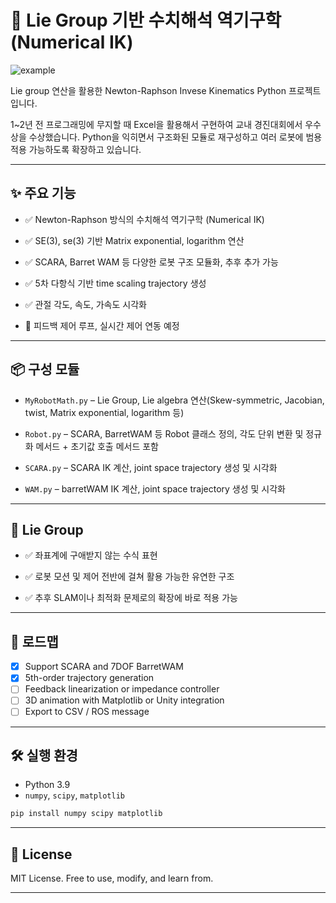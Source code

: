 # 🤖 Lie Group 기반 수치해석 역기구학 (Numerical IK)
![example](https://github.com/user-attachments/assets/889392eb-6135-4069-9b4d-3f3a21fa743e)

Lie group 연산을 활용한 Newton-Raphson Invese Kinematics Python 프로젝트입니다.

1~2년 전 프로그래밍에 무지할 때 Excel을 활용해서 구현하여 교내 경진대회에서 우수상을 수상했습니다.
Python을 익히면서 구조화된 모듈로 재구성하고 여러 로봇에 범용 적용 가능하도록 확장하고 있습니다.

---

## ✨ 주요 기능

* ✅ Newton-Raphson 방식의 수치해석 역기구학 (Numerical IK)

* ✅ SE(3), se(3) 기반 Matrix exponential, logarithm 연산

* ✅ SCARA, Barret WAM 등 다양한 로봇 구조 모듈화, 추후 추가 가능

* ✅ 5차 다항식 기반 time scaling trajectory 생성

* ✅ 관절 각도, 속도, 가속도 시각화

* 🚧 피드백 제어 루프, 실시간 제어 연동 예정

---

## 📦 구성 모듈

* `MyRobotMath.py` – Lie Group, Lie algebra 연산(Skew-symmetric, Jacobian, twist, Matrix exponential, logarithm 등)

* `Robot.py` – SCARA, BarretWAM 등 Robot 클래스 정의, 각도 단위 변환 및 정규화 메서드 + 초기값 호출 메서드 포함

* `SCARA.py` – SCARA IK 계산, joint space trajectory 생성 및 시각화

* `WAM.py` – barretWAM IK 계산, joint space trajectory 생성 및 시각화


---

## 🧠 Lie Group

* ✅ 좌표계에 구애받지 않는 수식 표현

* ✅ 로봇 모션 및 제어 전반에 걸쳐 활용 가능한 유연한 구조

* ✅ 추후 SLAM이나 최적화 문제로의 확장에 바로 적용 가능

---

## 🚀 로드맵

- [x] Support SCARA and 7DOF BarretWAM
- [x] 5th-order trajectory generation
- [ ] Feedback linearization or impedance controller
- [ ] 3D animation with Matplotlib or Unity integration
- [ ] Export to CSV / ROS message

---

## 🛠️ 실행 환경

* Python 3.9
* `numpy`, `scipy`, `matplotlib`

```bash
pip install numpy scipy matplotlib
```
---

## 🔗 License

MIT License. Free to use, modify, and learn from.

---
